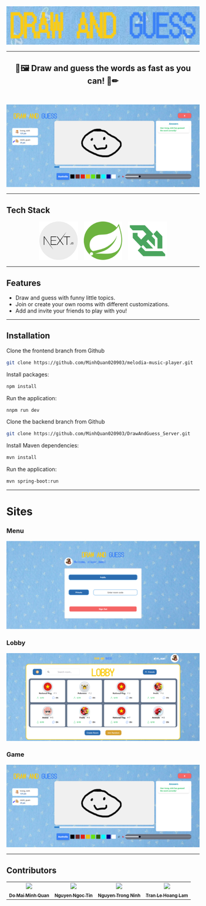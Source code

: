 <div align="center">
  <img src="./images/logo.png" alt="Next.js" style="height:100px;"/>
</div>

---

<div align="center">

## 🎨🖼 Draw and guess the words as fast as you can! 🤔✏

</div>

<br/>

![Web Preview](./images/game.png)

---

## Tech Stack

<p align="center">
  <img src="./images/nextjs_logo.png" alt="Next.js" width="100" height="100"/>&nbsp;&nbsp;&nbsp;
  <img src="./images/springboot_logo.png" alt="Flask" width="100" height="100"/>&nbsp;&nbsp;&nbsp;
  <img src="./images/websocket_logo.png" alt="Supabase" width="100" height="100"/>
</p>

---

## Features

- Draw and guess with funny little topics.
- Join or create your own rooms with different customizations.
- Add and invite your friends to play with you!

---

## Installation

Clone the frontend branch from Github

```sh
git clone https://github.com/MinhQuan020903/melodia-music-player.git
```

Install packages:

```sh
npm install
```

Run the application:

```sh
nnpm run dev
```

Clone the backend branch from Github

```sh
git clone https://github.com/MinhQuan020903/DrawAndGuess_Server.git
```

Install Maven dependencies:

```sh
mvn install
```

Run the application:

```sh
mvn spring-boot:run
```

---

# Sites

### Menu

![](./images/menu.png)

### Lobby

![](./images/lobby.png)

### Game

![](./images/game.png)

---

## Contributors

<table align="center">
  <tr>
  <td align="center">
        <a href="https://github.com/MinhQuan020903">
            <img src="https://avatars.githubusercontent.com/u/91861930?v=4" width="100px;"/>
            <br />
            <sub>
                <b>Do Mai Minh Quan</b>
            </sub>
        </a>
        <br />
        </a> 
    </td>
    <td align="center">
        <a href="https://github.com/TinSpaghettiCode">
            <img src="https://avatars.githubusercontent.com/u/105272877?v=4" width="100px;"/>
            <br />
            <sub>
                <b>Nguyen Ngoc Tin</b>
            </sub>
        </a>
        <br />
        </a> 
    </td>

  <td align="center">
        <a href="https://github.com/Ninhnon">
            <img src="https://avatars.githubusercontent.com/u/100849901?v=4" width="100px;"/>
            <br />
            <sub>
                <b>Nguyen Trong Ninh</b>
            </sub>
        </a>
        <br />
        </a> 
    </td>
    <td align="center">
        <a href="https://github.com/petrichor-hl">
            <img src="https://avatars.githubusercontent.com/u/100850610?v=4" width="100px;"/>
            <br />
            <sub>
                <b>Tran Le Hoang Lam</b>
            </sub>
        </a>
        <br />
        </a> 
    </td>

  </tr>
</table>
